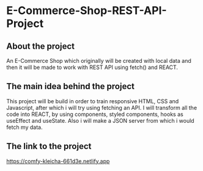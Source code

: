 # E-Commerce-Shop-REST-API-Project

## About the project

An E-Commerce Shop which originally will be created with local data and then it will be made to work with REST API using fetch() and REACT.

## The main idea behind the project

This project will be build in order to train responsive HTML, CSS and Javascript, after which i will try using fetching an API.
I will transform all the code into REACT, by using components, styled components, hooks as useEffect and useState. Also i will make a JSON server from which i would fetch my data.

## The link to the project

https://comfy-kleicha-661d3e.netlify.app
